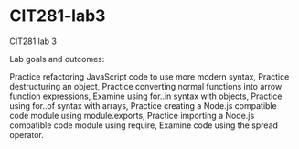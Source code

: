 # CIT281-lab3
CIT281 lab 3

Lab goals and outcomes:

Practice refactoring JavaScript code to use more modern syntax, 
Practice destructuring an object, 
Practice converting normal functions into arrow function expressions, 
Examine using for..in  syntax with objects, 
Practice using for..of syntax with arrays, 
Practice creating a Node.js compatible code module using module.exports, 
Practice importing a Node.js compatible code module using require, 
Examine code using the spread operator.
